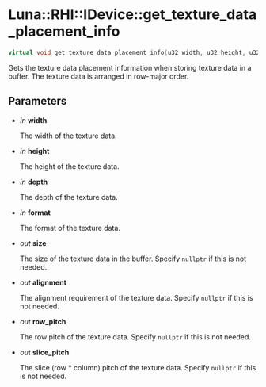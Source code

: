 # Luna::RHI::IDevice::get_texture_data_placement_info

```c++
virtual void get_texture_data_placement_info(u32 width, u32 height, u32 depth, Format format, u64 *size=nullptr, u64 *alignment=nullptr, u64 *row_pitch=nullptr, u64 *slice_pitch=nullptr)=0
```

Gets the texture data placement information when storing texture data in a buffer. The texture data is arranged in row-major order. 



## Parameters
* *in* **width**

    The width of the texture data. 

* *in* **height**

    The height of the texture data. 

* *in* **depth**

    The depth of the texture data. 

* *in* **format**

    The format of the texture data. 

* *out* **size**

    The size of the texture data in the buffer. Specify `nullptr` if this is not needed. 

* *out* **alignment**

    The alignment requirement of the texture data. Specify `nullptr` if this is not needed. 

* *out* **row_pitch**

    The row pitch of the texture data. Specify `nullptr` if this is not needed. 

* *out* **slice_pitch**

    The slice (row * column) pitch of the texture data. Specify `nullptr` if this is not needed. 

